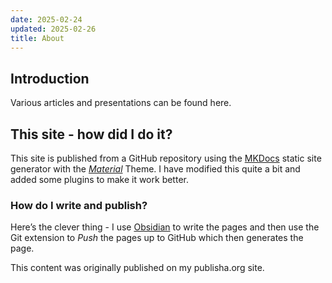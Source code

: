 ```yaml
---
date: 2025-02-24
updated: 2025-02-26
title: About
---
```

## Introduction
Various articles and presentations can be found here.

## This site - how did I do it?
This site is published from a GitHub repository using the [MKDocs](https://www.mkdocs.org)  static site generator with the *[Material](https://squidfunk.github.io/mkdocs-material/getting-started/)* Theme. I have modified this quite a bit and added some plugins to make it work better.

### How do I write and publish?
Here’s the clever thing - I use [Obsidian](https://obsidian.md/) to write the pages and then use the Git extension to _Push_ the pages up to GitHub which then generates the page.

This content was originally published on my publisha.org site.



